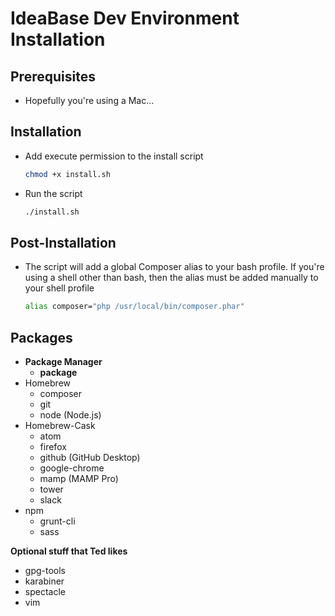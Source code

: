 # IdeaBase Dev Environment Installation

## Prerequisites

-   Hopefully you're using a Mac...

## Installation

-   Add execute permission to the install script
    ```sh
    chmod +x install.sh
    ```
-   Run the script
    ```sh
    ./install.sh
    ```

## Post-Installation

-   The script will add a global Composer alias to your bash profile. If you're using a shell other than bash, then the alias must be added manually to your shell profile
    ```sh
    alias composer="php /usr/local/bin/composer.phar"
    ```

## Packages

-   **Package Manager**
    -   **package**
-   Homebrew
    -   composer
    -   git
    -   node (Node.js)
-   Homebrew-Cask
    -   atom
    -   firefox
    -   github (GitHub Desktop)
    -   google-chrome
    -   mamp (MAMP Pro)
    -   tower
    -   slack
-   npm
    -   grunt-cli
    -   sass

**Optional stuff that Ted likes**

-   gpg-tools
-   karabiner
-   spectacle
-   vim
